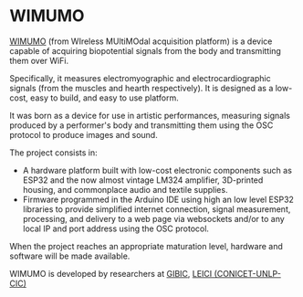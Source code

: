 # WIMUMO

[WIMUMO](https://labs.ing.unlp.edu.ar/gibic/?page_id=857) (from WIreless MUltiMOdal acquisition platform) is a device capable of acquiring biopotential signals from the body and transmitting them over WiFi.  

Specifically, it measures electromyographic and electrocardiographic signals (from the muscles and hearth respectively). It is designed as a low-cost, easy to build, and easy to use platform. 

It was born as a device for use in artistic performances, measuring signals produced by a performer's body and transmitting them using the OSC protocol to produce images and sound. 

The project consists in:
- A hardware platform built with low-cost electronic components such as ESP32 and the now almost vintage LM324 amplifier, 3D-printed housing, and commonplace audio and textile supplies.  
- Firmware programmed in the Arduino IDE using high an low level ESP32 libraries to provide simplified internet connection, signal measurement, processing, and delivery to a web page via websockets and/or to any local IP and port address using the OSC protocol. 

When the project reaches an appropriate maturation level, hardware and software will be made available. 

WIMUMO is developed by researchers at [GIBIC](https://www.gibic.ar), [LEICI (CONICET-UNLP-CIC)](http://leici.ing.unlp.edu.ar/)
